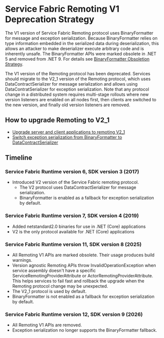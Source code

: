 # Service Fabric Remoting V1 Deprecation Strategy

The V1 version of Service Fabric Remoting protocol uses BinaryFormatter for message and exception serialization. Because BinaryFormatter relies on type
information embedded in the serialized data during deserialization, this allows an attacker to make deserializer execute arbitrary code and is inherently
unsafe. The BinaryFormatter APIs were marked obsolete in .NET 5 and removed from .NET 9. For details see
[BinaryFormatter Obsoletion Strategy](https://github.com/dotnet/designs/blob/main/accepted/2020/better-obsoletion/binaryformatter-obsoletion.md).

The V1 version of the Remoting protocol has been deprecated. Services should migrate to the V2_1 version of the Remoting protocol, which uses
DataContractSerializer for message serialization and allows using DataContratSerializer for exception serialization. Note that any protocol change in a
distributed system requires multi-stage rollouts where new version listeners are enabled on all nodes first, then clients are switched to the new version,
and finally old version listeners are removed.

## How to upgrade Remoting to V2_1
- [Upgrade server and client applications to remoting V2_1](https://learn.microsoft.com/en-us/azure/service-fabric/service-fabric-reliable-services-communication-remoting#upgrade-from-remoting-v1-to-remoting-v2-interface-compatible)
- [Switch exception serialization from BinaryFormatter to DataContractSerializer](https://learn.microsoft.com/en-us/azure/service-fabric/service-fabric-reliable-services-exception-serialization#enable-data-contract-serialization-for-remoting-exceptions)

## Timeline

### Service Fabric Runtime version 6, SDK version 3 (2017)
- Introduced V2 version of the Service Fabric remoting protocol.
  - The V2 protocol uses DataContractSerializer for message serialization.
  - BinaryFormatter is enabled as a fallback for exception serialization by default.

### Service Fabric Runtime version 7, SDK version 4 (2019)
- Added netstandard2.0 binaries for use in .NET (Core) applications
- V2 is the only protocol available for .NET (Core) applications

### Service Fabric Runtime version 11, SDK version 8 (2025)
- All Remoting V1 APIs are marked obsolete. Their usage produces build warnings.
- Version agnostic Remoting APIs throw InvalidOperationException when service assembly doesn't have a specific ServiceRemotingProviderAttribute or
  ActorRemotingProviderAttribute. This helps services to fail fast and rollback the upgrade when the Remoting protocol change may be unexpected.
- The V2_1 protocol is used by default.
- BinaryFormatter is not enabled as a fallback for exception serialization by default.

### Service Fabric Runtime version 12, SDK version 9 (2026)
- All Remoting V1 APIs are removed.
- Exception serialization no longer supports the BinaryFormatter fallback.

